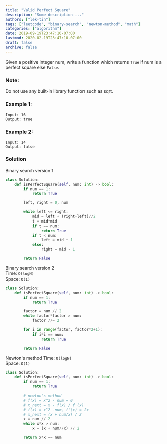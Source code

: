 ```yaml
---
title: "Valid Perfect Square"
description: "Some description ..."
authors: ["lek-tin"]
tags: ["leetcode", "binary-search", "newton-method", "math"]
categories: ["algorithm"]
date: 2019-09-19T23:47:10-07:00
lastmod: 2020-02-19T23:47:10-07:00
draft: false
archive: false
---
```

Given a positive integer num, write a function which returns `True` if num is a perfect square else `False`.

### Note:
Do not use any built-in library function such as sqrt.

### Example 1:
```
Input: 16
Output: true
```
### Example 2:
```
Input: 14
Output: false
```

### Solution
Binary search version 1
```python
class Solution:
    def isPerfectSquare(self, num: int) -> bool:
        if num == 1:
            return True

        left, right = 0, num

        while left <= right:
            mid = left + (right-left)//2
            t = mid*mid
            if t == num:
                return True
            if t < num:
                left = mid + 1
            else:
                right = mid - 1

        return False
```
Binary search version 2  
Time: `O(logN)`  
Space: `O(1)`  
```python
class Solution:
    def isPerfectSquare(self, num: int) -> bool:
        if num == 1:
            return True

        factor = num // 2
        while factor*factor > num:
            factor //= 2

        for i in range(factor, factor*2+1):
            if i*i == num:
                return True

        return False
```
Newton's method
Time: `O(logN)`  
Space: `O(1)`  
```python
class Solution:
    def isPerfectSquare(self, num: int) -> bool:
        if num == 1:
            return True

        # newton's method
        # f(x) = x^2 - num = 0
        # x_next = x - f(x) / f'(x)
        # f(x) = x^2 -num, f'(x) = 2x
        # x_next = (x + num/x) / 2
        x = num // 2
        while x*x > num:
            x = (x + num//x) // 2

        return x*x == num
```